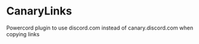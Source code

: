 # CanaryLinks

Powercord plugin to use discord.com instead of canary.discord.com when copying links
